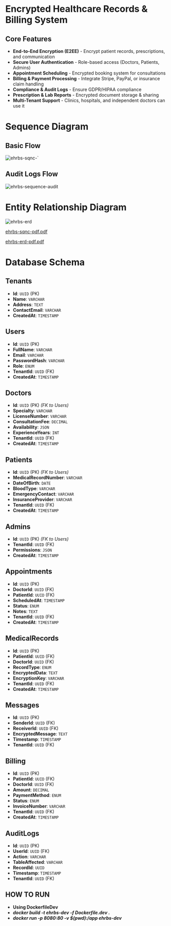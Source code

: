# Encrypted Healthcare Records & Billing System

## Core Features

- **End-to-End Encryption (E2EE)** - Encrypt patient records, prescriptions, and communication
- **Secure User Authentication** -  Role-based access (Doctors, Patients, Admins)
- **Appointment Scheduling** - Encrypted booking system for consultations
- **Billing & Payment Processing** - Integrate Stripe, PayPal, or insurance claim handling
- **Compliance & Audit Logs** -  Ensure GDPR/HIPAA compliance
- **Prescription & Lab Reports** - Encrypted document storage & sharing
- **Multi-Tenant Support** - Clinics, hospitals, and independent doctors can use it

# Sequence Diagram
## Basic Flow
![ehrbs-sqnc-`](https://github.com/user-attachments/assets/04a9a634-53ee-443a-81c9-2ed78f09477c)
## Audit Logs Flow
![ehrbs-sequence-audit](https://github.com/user-attachments/assets/fb3aa216-30c7-4089-97b3-53dfbb6999a5)

# Entity Relationship Diagram
![ehrbs-erd](https://github.com/user-attachments/assets/2a26983d-25e6-4f51-a456-745eea2e1c29)


[ehrbs-sqnc-pdf.pdf](https://github.com/user-attachments/files/18768314/ehrbs-sqnc-pdf.pdf)

[ehrbs-erd-pdf.pdf](https://github.com/user-attachments/files/18768306/ehrbs-erd-pdf.pdf)

# Database Schema

## Tenants
- **Id**: `UUID` (PK)
- **Name**: `VARCHAR`
- **Address**: `TEXT`
- **ContactEmail**: `VARCHAR`
- **CreatedAt**: `TIMESTAMP`

## Users
- **Id**: `UUID` (PK)
- **FullName**: `VARCHAR`
- **Email**: `VARCHAR`
- **PasswordHash**: `VARCHAR`
- **Role**: `ENUM`
- **TenantId**: `UUID` (FK)
- **CreatedAt**: `TIMESTAMP`

## Doctors
- **Id**: `UUID` (PK) _(FK to Users)_
- **Specialty**: `VARCHAR`
- **LicenseNumber**: `VARCHAR`
- **ConsultationFee**: `DECIMAL`
- **Availability**: `JSON`
- **ExperienceYears**: `INT`
- **TenantId**: `UUID` (FK)
- **CreatedAt**: `TIMESTAMP`

## Patients
- **Id**: `UUID` (PK) _(FK to Users)_
- **MedicalRecordNumber**: `VARCHAR`
- **DateOfBirth**: `DATE`
- **BloodType**: `VARCHAR`
- **EmergencyContact**: `VARCHAR`
- **InsuranceProvider**: `VARCHAR`
- **TenantId**: `UUID` (FK)
- **CreatedAt**: `TIMESTAMP`

## Admins
- **Id**: `UUID` (PK) _(FK to Users)_
- **TenantId**: `UUID` (FK)
- **Permissions**: `JSON`
- **CreatedAt**: `TIMESTAMP`

## Appointments
- **Id**: `UUID` (PK)
- **DoctorId**: `UUID` (FK)
- **PatientId**: `UUID` (FK)
- **ScheduledAt**: `TIMESTAMP`
- **Status**: `ENUM`
- **Notes**: `TEXT`
- **TenantId**: `UUID` (FK)
- **CreatedAt**: `TIMESTAMP`

## MedicalRecords
- **Id**: `UUID` (PK)
- **PatientId**: `UUID` (FK)
- **DoctorId**: `UUID` (FK)
- **RecordType**: `ENUM`
- **EncryptedData**: `TEXT`
- **EncryptionKey**: `VARCHAR`
- **TenantId**: `UUID` (FK)
- **CreatedAt**: `TIMESTAMP`

## Messages
- **Id**: `UUID` (PK)
- **SenderId**: `UUID` (FK)
- **ReceiverId**: `UUID` (FK)
- **EncryptedMessage**: `TEXT`
- **Timestamp**: `TIMESTAMP`
- **TenantId**: `UUID` (FK)

## Billing
- **Id**: `UUID` (PK)
- **PatientId**: `UUID` (FK)
- **DoctorId**: `UUID` (FK)
- **Amount**: `DECIMAL`
- **PaymentMethod**: `ENUM`
- **Status**: `ENUM`
- **InvoiceNumber**: `VARCHAR`
- **TenantId**: `UUID` (FK)
- **CreatedAt**: `TIMESTAMP`

## AuditLogs
- **Id**: `UUID` (PK)
- **UserId**: `UUID` (FK)
- **Action**: `VARCHAR`
- **TableAffected**: `VARCHAR`
- **RecordId**: `UUID`
- **Timestamp**: `TIMESTAMP`
- **TenantId**: `UUID` (FK)

## HOW TO RUN
- **Using DockerfileDev**
- ***docker build -t ehrbs-dev -f Dockerfile.dev .***
- ***docker run -p 8080:80 -v $(pwd):/app ehrbs-dev***